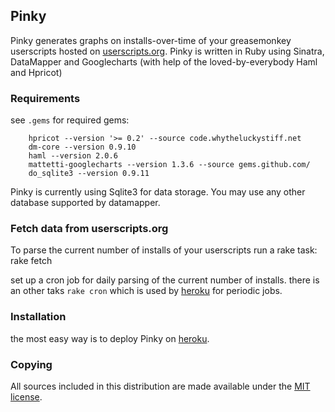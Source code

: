 ## Pinky

Pinky generates graphs on installs-over-time of your greasemonkey userscripts hosted on [userscripts.org](http://userscripts.org/). Pinky is written in Ruby using Sinatra, DataMapper and Googlecharts (with help of the loved-by-everybody Haml and Hpricot)

### Requirements

see `.gems` for required gems:

		hpricot --version '>= 0.2' --source code.whytheluckystiff.net
		dm-core --version 0.9.10
		haml --version 2.0.6
		mattetti-googlecharts --version 1.3.6 --source gems.github.com/
		do_sqlite3 --version 0.9.11


Pinky is currently using Sqlite3 for data storage. You may use any other database supported by datamapper.


### Fetch data from userscripts.org

To parse the current number of installs of your userscripts run a rake task:
		rake fetch
 
set up a cron job for daily parsing of the current number of installs. there is an other taks `rake cron` which is used by [heroku](http://docs.heroku.com/cron) for periodic jobs.



### Installation

the most easy way is to deploy Pinky on [heroku](http://www.heroku.com).


### Copying

All sources included in this distribution are made available under the [MIT license](http://www.opensource.org/licenses/mit-license.php).



